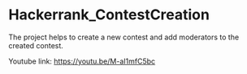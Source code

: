# Hackerrank_ContestCreation


The project helps to create a new contest and add moderators to the created contest.



Youtube link:
https://youtu.be/M-aI1mfC5bc
